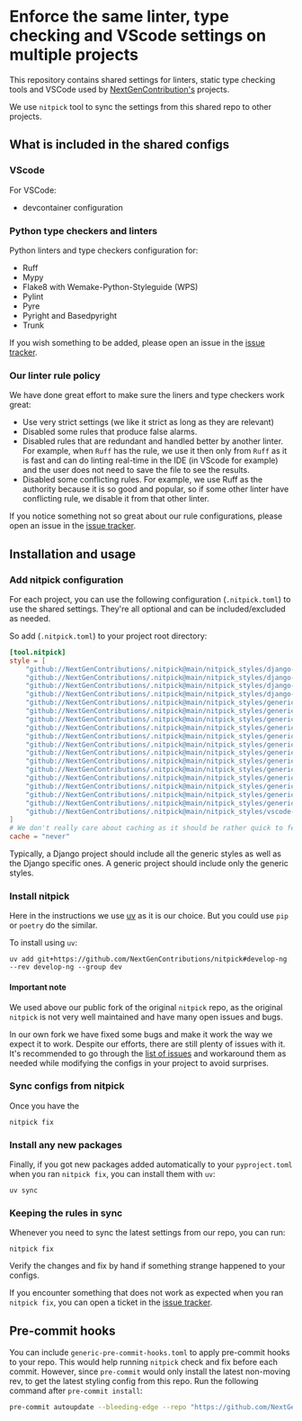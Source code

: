 # Enforce the same linter, type checking and VScode settings on multiple projects

This repository contains shared settings for linters, static type checking tools and VSCode used by [NextGenContribution's](https://github.com/NextGenContributions) projects.

We use `nitpick` tool to sync the settings from this shared repo to other projects.

## What is included in the shared configs

### VScode

For VSCode:

- devcontainer configuration

### Python type checkers and linters

Python linters and type checkers configuration for:

- Ruff
- Mypy
- Flake8 with Wemake-Python-Styleguide (WPS)
- Pylint
- Pyre
- Pyright and Basedpyright
- Trunk

If you wish something to be added, please open an issue in the [issue tracker](https://github.com/NextGenContributions/.nitpick/).

### Our linter rule policy

We have done great effort to make sure the liners and type checkers work great:

- Use very strict settings (we like it strict as long as they are relevant)
- Disabled some rules that produce false alarms.
- Disabled rules that are redundant and handled better by another linter. For example, when `Ruff` has the rule, we use it then only from `Ruff` as it is fast and can do linting real-time in the IDE (in VScode for example) and the user does not need to save the file to see the results.
- Disabled some conflicting rules. For example, we use Ruff as the authority because it is so good and popular, so if some other linter have conflicting rule, we disable it from that other linter.

If you notice something not so great about our rule configurations, please open an issue in the [issue tracker](https://github.com/NextGenContributions/.nitpick/).

## Installation and usage

### Add nitpick configuration

For each project, you can use the following configuration (`.nitpick.toml`) to use the shared settings. They're all optional and can be included/excluded as needed.

So add (`.nitpick.toml`) to your project root directory:

```toml
[tool.nitpick]
style = [
    "github://NextGenContributions/.nitpick@main/nitpick_styles/django-flake8.toml",
    "github://NextGenContributions/.nitpick@main/nitpick_styles/django-mypy.toml",
    "github://NextGenContributions/.nitpick@main/nitpick_styles/django-ruff.toml",
    "github://NextGenContributions/.nitpick@main/nitpick_styles/django-pyproject.toml",
    "github://NextGenContributions/.nitpick@main/nitpick_styles/generic-codacy.toml",
    "github://NextGenContributions/.nitpick@main/nitpick_styles/generic-deepsource.toml",
    "github://NextGenContributions/.nitpick@main/nitpick_styles/generic-mypy.toml",
    "github://NextGenContributions/.nitpick@main/nitpick_styles/generic-flake8.toml",
    "github://NextGenContributions/.nitpick@main/nitpick_styles/generic-pre-commit-hooks.toml",
    "github://NextGenContributions/.nitpick@main/nitpick_styles/generic-pylintrc.toml",
    "github://NextGenContributions/.nitpick@main/nitpick_styles/generic-pyproject.toml",
    "github://NextGenContributions/.nitpick@main/nitpick_styles/generic-basedpyright.toml",
    "github://NextGenContributions/.nitpick@main/nitpick_styles/generic-pyre.toml",
    "github://NextGenContributions/.nitpick@main/nitpick_styles/generic-ruff.toml",
    "github://NextGenContributions/.nitpick@main/nitpick_styles/generic-taplo.toml",
    "github://NextGenContributions/.nitpick@main/nitpick_styles/generic-trunk.toml",
    "github://NextGenContributions/.nitpick@main/nitpick_styles/generic-vscode.toml",
    "github://NextGenContributions/.nitpick@main/nitpick_styles/vscode-devcontainer-zsh.toml",
]
# We don't really care about caching as it should be rather quick to fetch anyway, this ensures fresh configs
cache = "never"
```

Typically, a Django project should include all the generic styles as well as the Django specific ones. A generic project should include only the generic styles.

### Install nitpick

Here in the instructions we use [uv](https://docs.astral.sh/uv/) as it is our choice. But you could use `pip` or `poetry` do the similar.

To install using `uv`:

```shell
uv add git+https://github.com/NextGenContributions/nitpick#develop-ng --rev develop-ng --group dev
```

#### Important note

We used above our public fork of the original `nitpick` repo, as the original  `nitpick` is not very well maintained and have many open issues and bugs.

In our own fork we have fixed some bugs and make it work the way we expect it to work. Despite our efforts, there are still plenty of issues with it. It's recommended to go through the [list of issues](https://github.com/NextGenContributions/nitpick/issues) and workaround them as needed while modifying the configs in your project to avoid surprises.

### Sync configs from nitpick

Once you have the

```shell
nitpick fix
```

### Install any new packages

Finally, if you got new packages added automatically to your `pyproject.toml` when you ran `nitpick fix`, you can install them with `uv`:

```shell
uv sync
```

### Keeping the rules in sync

Whenever you need to sync the latest settings from our repo, you can run:

```shell
nitpick fix
```

Verify the changes and fix by hand if something strange happened to your configs.

If you encounter something that does not work as expected when you ran `nitpick fix`, you can open a ticket in the [issue tracker](https://github.com/NextGenContributions/nitpick/issues).

## Pre-commit hooks

You can include `generic-pre-commit-hooks.toml` to apply pre-commit hooks to your repo. This would help running `nitpick` check and fix before each commit. However, since `pre-commit` would only install the latest non-moving rev, to get the latest styling config from this repo. Run the following command after `pre-commit install`:

```bash
pre-commit autoupdate --bleeding-edge --repo "https://github.com/NextGenContributions/nitpick"
```
